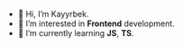 - 👋 Hi, I’m Kayyrbek.
- 👀 I’m interested in **Frontend** development.
- 🌱 I’m currently learning **JS**, **TS**.

<!---
kayyrbeks/kayyrbeks is a ✨ special ✨ repository because its `README.md` (this file) appears on your GitHub profile.
You can click the Preview link to take a look at your changes.
--->

